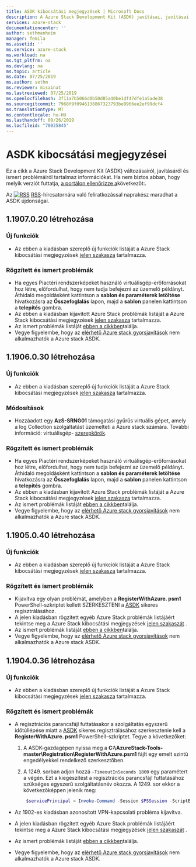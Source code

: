 ```yaml
---
title: ASDK kibocsátási megjegyzések | Microsoft Docs
description: A Azure Stack Development Kit (ASDK) javításai, javításai és ismert problémái.
services: azure-stack
documentationcenter: ''
author: sethmanheim
manager: femila
ms.assetid: ''
ms.service: azure-stack
ms.workload: na
ms.tgt_pltfrm: na
ms.devlang: na
ms.topic: article
ms.date: 07/25/2019
ms.author: sethm
ms.reviewer: misainat
ms.lastreviewed: 07/25/2019
ms.openlocfilehash: 3f11a7b5066d0b50d85a40be1df47dfe1a5ade38
ms.sourcegitcommit: 7968f9f0946138867323793be9966ee2ef99dcf4
ms.translationtype: MT
ms.contentlocale: hu-HU
ms.lasthandoff: 08/26/2019
ms.locfileid: "70025845"
---
```

# <a name="asdk-release-notes"></a>ASDK kibocsátási megjegyzései

Ez a cikk a Azure Stack Development Kit (ASDK) változásairól, javításáról és ismert problémáiról tartalmaz információkat. Ha nem biztos abban, hogy melyik verziót futtatja, [a portálon ellenőrizze a](../operator/azure-stack-updates.md)következőt:.

Az [ ![RSS](./media/asdk-release-notes/feed-icon-14x14.png)](https://docs.microsoft.com/api/search/rss?search=Azure+Stack+Development+Kit+release+notes&locale=en-us#) [RSS](https://docs.microsoft.com/api/search/rss?search=Azure+Stack+Development+Kit+release+notes&locale=en-us#)-hírcsatornára való feliratkozással naprakész maradhat a ASDK újdonságai.

## <a name="build-11907020"></a>1\.1907.0.20 létrehozása

### <a name="new-features"></a>Új funkciók

- Az ebben a kiadásban szereplő új funkciók listáját a Azure Stack kibocsátási megjegyzések [jelen szakasza](../operator/azure-stack-release-notes-1907.md#whats-in-this-update) tartalmazza.

<!-- ### Changes -->

### <a name="fixed-and-known-issues"></a>Rögzített és ismert problémák

- Ha egyes Piactéri rendszerképeket használó virtuálisgép-erőforrásokat hoz létre, előfordulhat, hogy nem tudja befejezni az üzemelő példányt. Áthidaló megoldásként kattintson a **sablon és paraméterek letöltése** hivatkozásra az **Összefoglalás** lapon, majd a **sablon** panelen kattintson a **telepítés** gombra.
- Az ebben a kiadásban kijavított Azure Stack problémák listáját a Azure Stack kibocsátási megjegyzések [jelen szakasza](../operator/azure-stack-release-notes-1907.md#fixes) tartalmazza.
- Az ismert problémák listáját [ebben a cikkben](../operator/azure-stack-release-notes-known-issues-1907.md)találja.
- Vegye figyelembe, hogy az [elérhető Azure stack gyorsjavítások](../operator/azure-stack-release-notes-1907.md#hotfixes) nem alkalmazhatók a Azure stack ASDK.

## <a name="build-11906030"></a>1\.1906.0.30 létrehozása

### <a name="new-features"></a>Új funkciók

- Az ebben a kiadásban szereplő új funkciók listáját a Azure Stack kibocsátási megjegyzések [jelen szakasza](../operator/azure-stack-release-notes-1906.md#whats-in-this-update) tartalmazza.

### <a name="changes"></a>Módosítások

- Hozzáadott egy **AzS-SRNG01** támogatási gyűrűs virtuális gépet, amely a log Collection szolgáltatást üzemelteti a Azure stack számára. További információ: virtuálisgép- [szerepkörök](asdk-architecture.md).

### <a name="fixed-and-known-issues"></a>Rögzített és ismert problémák

- Ha egyes Piactéri rendszerképeket használó virtuálisgép-erőforrásokat hoz létre, előfordulhat, hogy nem tudja befejezni az üzemelő példányt. Áthidaló megoldásként kattintson a **sablon és paraméterek letöltése** hivatkozásra az **Összefoglalás** lapon, majd a **sablon** panelen kattintson a **telepítés** gombra.
- Az ebben a kiadásban kijavított Azure Stack problémák listáját a Azure Stack kibocsátási megjegyzések [jelen szakasza](../operator/azure-stack-release-notes-1906.md#fixes) tartalmazza.
- Az ismert problémák listáját [ebben a cikkben](../operator/azure-stack-release-notes-known-issues-1906.md)találja.
- Vegye figyelembe, hogy az [elérhető Azure stack gyorsjavítások](../operator/azure-stack-release-notes-1906.md#hotfixes) nem alkalmazhatók a Azure stack ASDK.

## <a name="build-11905040"></a>1\.1905.0.40 létrehozása

<!-- ### Changes -->

### <a name="new-features"></a>Új funkciók

- Az ebben a kiadásban szereplő új funkciók listáját a Azure Stack kibocsátási megjegyzések [jelen szakasza](../operator/azure-stack-release-notes-1905.md#whats-in-this-update) tartalmazza.

### <a name="fixed-and-known-issues"></a>Rögzített és ismert problémák

- Kijavítva egy olyan problémát, amelyben a **RegisterWithAzure. psm1** PowerShell-szkriptet kellett SZERKESZTENI a [ASDK](asdk-register.md) sikeres regisztrálásához.
- A jelen kiadásban rögzített egyéb Azure Stack problémák listájáért tekintse meg a Azure Stack kibocsátási megjegyzések [jelen szakaszát](../operator/azure-stack-release-notes-1905.md#fixes) .
- Az ismert problémák listáját [ebben a cikkben](../operator/azure-stack-release-notes-known-issues-1905.md)találja.
- Vegye figyelembe, hogy az [elérhető Azure stack gyorsjavítások](../operator/azure-stack-release-notes-1905.md#hotfixes) nem alkalmazhatók a Azure stack ASDK.

## <a name="build-11904036"></a>1\.1904.0.36 létrehozása

<!-- ### Changes -->

### <a name="new-features"></a>Új funkciók

- Az ebben a kiadásban szereplő új funkciók listáját a Azure Stack kibocsátási megjegyzések [jelen szakasza](../operator/azure-stack-release-notes-1904.md#whats-in-this-update) tartalmazza.

### <a name="fixed-and-known-issues"></a>Rögzített és ismert problémák

- A regisztrációs parancsfájl futtatásakor a szolgáltatás egyszerű időtúllépése miatt a [ASDK](asdk-register.md) sikeres regisztrálásához szerkesztenie kell a **RegisterWithAzure. psm1** PowerShell-szkriptet. Tegye a következőket:

  1. A ASDK-gazdagépen nyissa meg a **C:\AzureStack-Tools-master\Registration\RegisterWithAzure.psm1** fájlt egy emelt szintű engedélyekkel rendelkező szerkesztőben.
  2. A 1249. sorban adjon hozzá `-TimeoutInSeconds 1800` egy paramétert a végén. Ezt a kiegészítést a regisztrációs parancsfájl futtatásához szükséges egyszerű szolgáltatásnév okozza. A 1249. sor ekkor a következőképpen jelenik meg:

     ```powershell
      $servicePrincipal = Invoke-Command -Session $PSSession -ScriptBlock { New-AzureBridgeServicePrincipal -RefreshToken $using:RefreshToken -AzureEnvironment $using:AzureEnvironmentName -TenantId $using:TenantId -TimeoutInSeconds 1800 }
      ```

- Az 1902-es kiadásban azonosított VPN-kapcsolati probléma kijavítva.

- A jelen kiadásban rögzített egyéb Azure Stack problémák listájáért tekintse meg a Azure Stack kibocsátási megjegyzések [jelen szakaszát](../operator/azure-stack-release-notes-1904.md#fixes) .
- Az ismert problémák listáját [ebben a cikkben](../operator/azure-stack-release-notes-known-issues-1904.md)találja.
- Vegye figyelembe, hogy az [elérhető Azure stack gyorsjavítások](../operator/azure-stack-release-notes-1904.md#hotfixes) nem alkalmazhatók a Azure stack ASDK.

